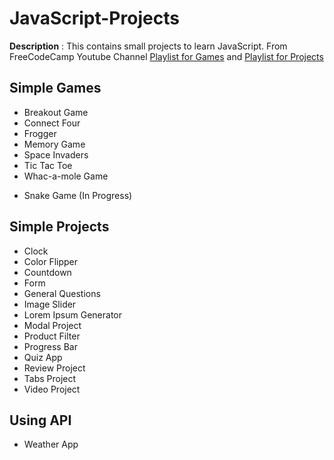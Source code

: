 # JavaScript-Projects
**Description** : This contains small projects to learn JavaScript. From FreeCodeCamp Youtube Channel [Playlist for Games](https://youtu.be/ec8vSKJuZTk) and [Playlist for Projects](https://youtu.be/3PHXvlpOkf4)

## Simple Games
- Breakout Game
- Connect Four 
- Frogger
- Memory Game
- Space Invaders
- Tic Tac Toe
- Whac-a-mole Game
<!-- Continue... -->
- Snake Game (In Progress)


## Simple Projects
- Clock
- Color Flipper
- Countdown
- Form
- General Questions
- Image Slider
- Lorem Ipsum Generator
- Modal Project
- Product Filter
- Progress Bar
- Quiz App
- Review Project
- Tabs Project
- Video Project

## Using API
- Weather App

